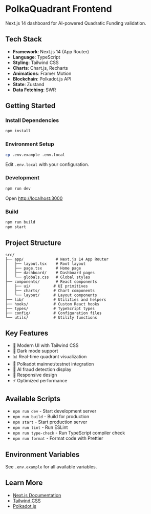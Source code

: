 # PolkaQuadrant Frontend

Next.js 14 dashboard for AI-powered Quadratic Funding validation.

## Tech Stack

- **Framework**: Next.js 14 (App Router)
- **Language**: TypeScript
- **Styling**: Tailwind CSS
- **Charts**: Chart.js, Recharts
- **Animations**: Framer Motion
- **Blockchain**: Polkadot.js API
- **State**: Zustand
- **Data Fetching**: SWR

## Getting Started

### Install Dependencies

```bash
npm install
```

### Environment Setup

```bash
cp .env.example .env.local
```

Edit `.env.local` with your configuration.

### Development

```bash
npm run dev
```

Open [http://localhost:3000](http://localhost:3000)

### Build

```bash
npm run build
npm start
```

## Project Structure

```
src/
├── app/              # Next.js 14 App Router
│   ├── layout.tsx    # Root layout
│   ├── page.tsx      # Home page
│   ├── dashboard/    # Dashboard pages
│   └── globals.css   # Global styles
├── components/       # React components
│   ├── ui/          # UI primitives
│   ├── charts/      # Chart components
│   └── layout/      # Layout components
├── lib/             # Utilities and helpers
├── hooks/           # Custom React hooks
├── types/           # TypeScript types
├── config/          # Configuration files
└── utils/           # Utility functions
```

## Key Features

- 🎨 Modern UI with Tailwind CSS
- 🌙 Dark mode support
- 📊 Real-time quadrant visualization
- 🔗 Polkadot mainnet/testnet integration
- 🧠 AI fraud detection display
- 📱 Responsive design
- ⚡ Optimized performance

## Available Scripts

- `npm run dev` - Start development server
- `npm run build` - Build for production
- `npm start` - Start production server
- `npm run lint` - Run ESLint
- `npm run type-check` - Run TypeScript compiler check
- `npm run format` - Format code with Prettier

## Environment Variables

See `.env.example` for all available variables.

## Learn More

- [Next.js Documentation](https://nextjs.org/docs)
- [Tailwind CSS](https://tailwindcss.com/docs)
- [Polkadot.js](https://polkadot.js.org/docs/)
